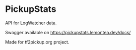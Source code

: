 # PickupStats

API for [LogWatcher](https://github.com/CondensedTea/LogWatcher) data.

Swagger available on https://pickupstats.lemontea.dev/docs/ 

Made for tf2pickup.org project.